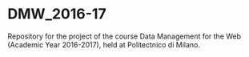 # DMW_2016-17
Repository for the project of the course Data Management for the Web (Academic Year 2016-2017), held at Politectnico di Milano.
